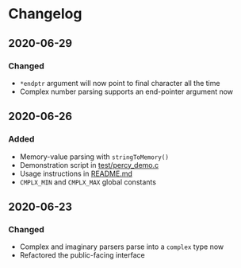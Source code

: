 # Changelog

## 2020-06-29
### Changed
- `*endptr` argument will now point to final character all the time
- Complex number parsing supports an end-pointer argument now

## 2020-06-26
### Added
- Memory-value parsing with `stringToMemory()`
- Demonstration script in [test/percy_demo.c](test/percy_demo.c)
- Usage instructions in [README.md](README.md)
- `CMPLX_MIN` and `CMPLX_MAX` global constants

## 2020-06-23
### Changed
- Complex and imaginary parsers parse into a `complex` type now
- Refactored the public-facing interface
